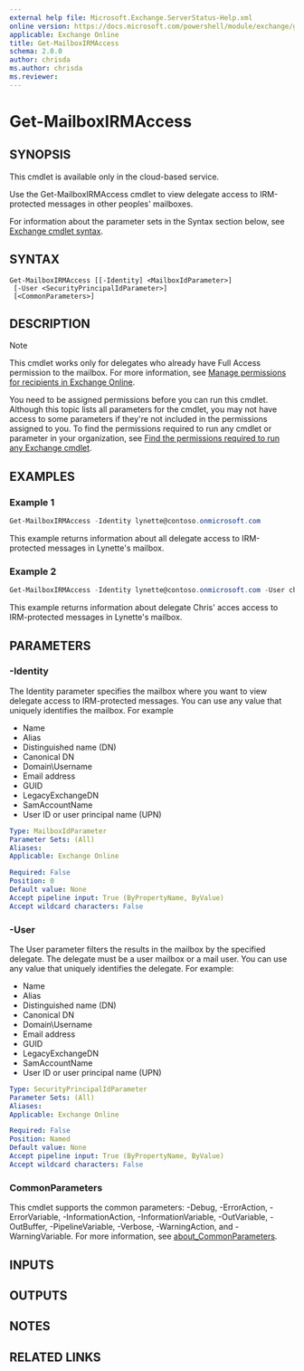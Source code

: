 ```yaml
---
external help file: Microsoft.Exchange.ServerStatus-Help.xml
online version: https://docs.microsoft.com/powershell/module/exchange/get-mailboxirmaccess
applicable: Exchange Online
title: Get-MailboxIRMAccess
schema: 2.0.0
author: chrisda
ms.author: chrisda
ms.reviewer:
---
```


# Get-MailboxIRMAccess

## SYNOPSIS
This cmdlet is available only in the cloud-based service.

Use the Get-MailboxIRMAccess cmdlet to view delegate access to IRM-protected messages in other peoples' mailboxes.

For information about the parameter sets in the Syntax section below, see [Exchange cmdlet syntax](https://docs.microsoft.com/powershell/exchange/exchange-cmdlet-syntax).

## SYNTAX

```
Get-MailboxIRMAccess [[-Identity] <MailboxIdParameter>]
 [-User <SecurityPrincipalIdParameter>]
 [<CommonParameters>]
```

## DESCRIPTION
> [!NOTE]
> This cmdlet works only for delegates who already have Full Access permission to the mailbox. For more information, see [Manage permissions for recipients in Exchange Online](https://docs.microsoft.com/exchange/recipients-in-exchange-online/manage-permissions-for-recipients).

You need to be assigned permissions before you can run this cmdlet. Although this topic lists all parameters for the cmdlet, you may not have access to some parameters if they're not included in the permissions assigned to you. To find the permissions required to run any cmdlet or parameter in your organization, see [Find the permissions required to run any Exchange cmdlet](https://docs.microsoft.com/powershell/exchange/find-exchange-cmdlet-permissions).

## EXAMPLES

### Example 1
```powershell
Get-MailboxIRMAccess -Identity lynette@contoso.onmicrosoft.com
```

This example returns information about all delegate access to IRM-protected messages in Lynette's mailbox.

### Example 2
```powershell
Get-MailboxIRMAccess -Identity lynette@contoso.onmicrosoft.com -User chris@contoso.onmicrosoft.com
```

This example returns information about delegate Chris' acces access to IRM-protected messages in Lynette's mailbox.

## PARAMETERS

### -Identity
The Identity parameter specifies the mailbox where you want to view delegate access to IRM-protected messages. You can use any value that uniquely identifies the mailbox. For example

- Name
- Alias
- Distinguished name (DN)
- Canonical DN
- Domain\\Username
- Email address
- GUID
- LegacyExchangeDN
- SamAccountName
- User ID or user principal name (UPN)

```yaml
Type: MailboxIdParameter
Parameter Sets: (All)
Aliases:
Applicable: Exchange Online

Required: False
Position: 0
Default value: None
Accept pipeline input: True (ByPropertyName, ByValue)
Accept wildcard characters: False
```

### -User
The User parameter filters the results in the mailbox by the specified delegate. The delegate must be a user mailbox or a mail user. You can use any value that uniquely identifies the delegate. For example:

- Name
- Alias
- Distinguished name (DN)
- Canonical DN
- Domain\\Username
- Email address
- GUID
- LegacyExchangeDN
- SamAccountName
- User ID or user principal name (UPN)

```yaml
Type: SecurityPrincipalIdParameter
Parameter Sets: (All)
Aliases:
Applicable: Exchange Online

Required: False
Position: Named
Default value: None
Accept pipeline input: True (ByPropertyName, ByValue)
Accept wildcard characters: False
```

### CommonParameters
This cmdlet supports the common parameters: -Debug, -ErrorAction, -ErrorVariable, -InformationAction, -InformationVariable, -OutVariable, -OutBuffer, -PipelineVariable, -Verbose, -WarningAction, and -WarningVariable. For more information, see [about_CommonParameters](https://go.microsoft.com/fwlink/p/?LinkID=113216).

## INPUTS

###  

## OUTPUTS

###  

## NOTES

## RELATED LINKS
